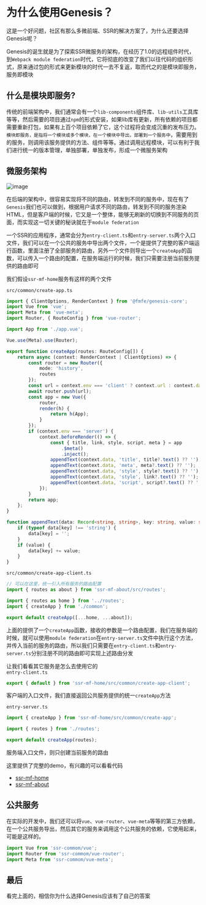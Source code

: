 # 为什么使用Genesis？
这是一个好问题，社区有那么多微前端、SSR的解决方案了，为什么还要选择Genesis呢？

Genesis的诞生就是为了探索SSR微服务的架构，在经历了1.0的远程组件时代，到`Webpack module federation`时代，它将彻底的改变了我们以往代码的组织形式，原来通过包的形式来更新模块的时代一去不复返，取而代之的是模块即服务，服务即模块

## 什么是模块即服务?
传统的前端架构中，我们通常会有一个`lib-components`组件库、`lib-utils`工具库等等，然后需要的项目通过`npm`的形式安装，如果lib库有更新，所有依赖的项目都需要重新打包，如果有上百个项目依赖了它，这个过程将会变成沉重的发布压力。`模块即服务，是指将一个模块或多个模块，在一个模块中导出，部署到一个服务中`，需要用到的服务，则调用该服务提供的方法、组件等等。通过调用远程模块，可以有利于我们进行统一的版本管理，单独部署，单独发布，形成一个微服务架构


## 微服务架构
![image](https://user-images.githubusercontent.com/8424643/155875020-cb6b7eb6-65b2-42e6-b27a-62fd5b635cc9.png)

在后端的架构中，很容易实现将不同的路由，转发到不同的服务中，现在有了`Genesis`我们也可以做到，根据用户请求不同的路由，转发到不同的服务渲染HTML，但是客户端的时候，它又是一个整体，能够无刷新的切换到不同服务的页面，而实现这一切关键的秘诀就在于`module federation`     

一个SSR的应用程序，通常会分为`entry-client.ts`和`entry-server.ts`两个入口文件，我们可以在一个公共的服务中导出两个文件，一个是提供了完整的客户端运行函数，里面注册了全部服务的路由，另外一个文件则导出一个`createApp`的函数，可以传入一个路由的配置，在服务端运行的时候，我们只需要注册当前服务提供的路由即可

我们假设`ssr-mf-home`服务有这样的两个文件

`src/common/create-app.ts`
```ts
import { ClientOptions, RenderContext } from '@fmfe/genesis-core';
import Vue from 'vue';
import Meta from 'vue-meta';
import Router, { RouteConfig } from 'vue-router';

import App from './app.vue';

Vue.use(Meta).use(Router);

export function createApp(routes: RouteConfig[]) {
    return async (context: RenderContext | ClientOptions) => {
        const router = new Router({
            mode: 'history',
            routes
        });
        const url = context.env === 'client' ? context.url : context.data.url;
        await router.push(url);
        const app = new Vue({
            router,
            render(h) {
                return h(App);
            }
        });
        if (context.env === 'server') {
            context.beforeRender(() => {
                const { title, link, style, script, meta } = app
                    .$meta()
                    .inject();
                appendText(context.data, 'title', title?.text() ?? '');
                appendText(context.data, 'meta', meta?.text() ?? '');
                appendText(context.data, 'style', style?.text() ?? '');
                appendText(context.data, 'style', link?.text() ?? '');
                appendText(context.data, 'script', script?.text() ?? '');
            });
        }
        return app;
    };
}

function appendText(data: Record<string, string>, key: string, value: string) {
    if (typeof data[key] !== 'string') {
        data[key] = '';
    }
    if (value) {
        data[key] += value;
    }
}

```
`src/common/create-app-client.ts`
```ts
// 可以在这里，统一引入所有服务的路由配置
import { routes as about } from 'ssr-mf-about/src/routes';

import { routes as home } from '../routes';
import { createApp } from './common';

export default createApp([...home, ...about]);

```
上面的提供了一个`createApp`函数，接收的参数是一个路由配置，我们在服务端的时候，就可以使用`module federation`在`entry-server.ts`文件中执行这个方法，并传入当前的服务的路由，所以我们只需要在`entry-client.ts`和`entry-server.ts`分别注册不同的路由即可实现上述路由分发

让我们看看其它服务是怎么去使用它的    
`entry-client.ts`
```ts
export { default } from 'ssr-mf-home/src/common/create-app-client';
```
客户端的入口文件，我们直接返回公共服务提供的统一`createApp`方法


`entry-server.ts`
```ts
import { createApp } from 'ssr-mf-home/src/common/create-app';

import { routes } from './routes';

export default createApp(routes);

```
服务端入口文件，则只创建当前服务的路由

这里提供了完整的demo，有兴趣的可以看看代码
- [ssr-mf-home](https://github.com/fmfe/genesis/tree/master/examples/ssr-mf-home)
- [ssr-mf-about](https://github.com/fmfe/genesis/tree/master/examples/ssr-mf-about)

## 公共服务
在实际的开发中，我们还可以将`vue`、`vue-router`、`vue-meta`等等的第三方依赖，在一个公共服务导出，然后其它的服务来调用这个公共服务的依赖，它使用起来，可能是这样的。
```ts
import Vue from 'ssr-commom/vue';
import Router from 'ssr-commom/vue-router';
import Meta from 'ssr-commom/vue-meta';
```

## 最后
看完上面的，相信你为什么选择Genesis应该有了自己的答案